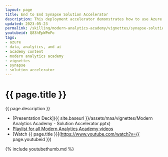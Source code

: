 ```yaml
---
layout: page
title: End to End Synapse Solution Accelerator
description: This deployment accelerator demonstrates how to use Azure Synapse Analytics with the extensive family of Azure Data Services to build a modern data platform that's capable of handling the most common data challenges in an organization.
updated: 2023-05-23
permalink: /skilling/modern-analytics-academy/vignettes/synapse-solution-accelerator
youtubeid: Q83hEpWPmFo
tags: 
- azure
- data, analytics, and ai
- academy content
- modern analytics academy
- vignettes
- synapse
- solution accelerator
---
```


# {{ page.title }}

{{ page.description }}

* [Presentation Deck]({{ site.baseurl }}/assets/maa/vignettes/Modern Analytics Academy - Solution Accelerator.pptx)
* [Playlist for all Modern Analytics Academy videos](https://www.youtube.com/playlist?list=PL8_VXqhvJI9DtxeuFmmQ0V6Z_zL0MXnnI)
* [Watch {{ page.title }}](https://www.youtube.com/watch?v={{ page.youtubeid }})

{% include youtubethumb.md %}
